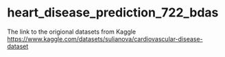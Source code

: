 # heart_disease_prediction_722_bdas
The link to the origional datasets from Kaggle https://www.kaggle.com/datasets/sulianova/cardiovascular-disease-dataset
